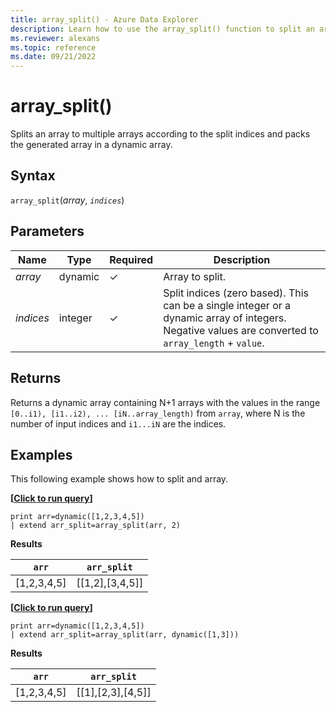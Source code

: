 ```yaml
---
title: array_split() - Azure Data Explorer
description: Learn how to use the array_split() function to split an array into multiple arrays.
ms.reviewer: alexans
ms.topic: reference
ms.date: 09/21/2022
---
```

# array_split()

Splits an array to multiple arrays according to the split indices and packs the generated array in a dynamic array.

## Syntax

`array_split`(*array*, *`indices`*)

## Parameters

| Name | Type | Required | Description |
|--|--|--|--|
| *array*| dynamic| &check; |Array to split.|
| *indices* | integer | &check;| Split indices (zero based). This can be a single integer or a dynamic array of integers. Negative values are converted to `array_length` + `value`.

## Returns

Returns a dynamic array containing N+1 arrays with the values in the range `[0..i1), [i1..i2), ... [iN..array_length)` from `array`, where N is the number of input indices and `i1...iN` are the indices.

## Examples

This following example shows how to split and array.

**\[**[**Click to run query**](https://dataexplorer.azure.com/?query=H4sIAAAAAAAAAysoyswrUUgsKrJNqcxLzM1M1og21DHSMdYx0TGN1VTgqlFIrShJzUsBKYkvLsjJLLEFshIrIWwNIFtHwUgTAB7YikBGAAAA)**\]**

```kusto
print arr=dynamic([1,2,3,4,5]) 
| extend arr_split=array_split(arr, 2)
```

**Results**

|`arr`|`arr_split`|
|---|---|
|[1,2,3,4,5]|[[1,2],[3,4,5]]|

**\[**[**Click to run query**](https://dataexplorer.azure.com/?query=H4sIAAAAAAAAAysoyswrUUgsKrJNqcxLzM1M1og21DHSMdYx0TGN1VTgqlFIrShJzUsBKYkvLsjJLLEFshIrIWwNIFtHAUmncaymJgD5vl9PUwAAAA==)**\]**

```kusto
print arr=dynamic([1,2,3,4,5]) 
| extend arr_split=array_split(arr, dynamic([1,3]))
```

**Results**

|`arr`|`arr_split`|
|---|---|
|[1,2,3,4,5]|[[1],[2,3],[4,5]]|
